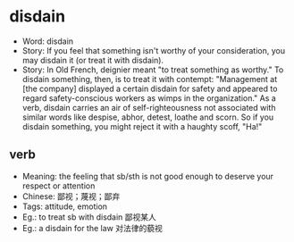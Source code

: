 # disdain

- Word: disdain
- Story: If you feel that something isn't worthy of your consideration, you may disdain it (or treat it with disdain).
- Story: In Old French, deignier meant "to treat something as worthy." To disdain something, then, is to treat it with contempt: "Management at [the company] displayed a certain disdain for safety and appeared to regard safety-conscious workers as wimps in the organization." As a verb, disdain carries an air of self-righteousness not associated with similar words like despise, abhor, detest, loathe and scorn. So if you disdain something, you might reject it with a haughty scoff, "Ha!"

## verb

- Meaning: the feeling that sb/sth is not good enough to deserve your respect or attention
- Chinese: 鄙视；蔑视；鄙弃
- Tags: attitude, emotion
- Eg.: to treat sb with disdain 鄙视某人
- Eg.: a disdain for the law 对法律的藐视

